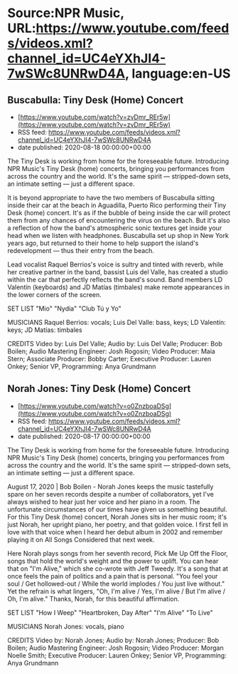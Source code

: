 # Source:NPR Music, URL:https://www.youtube.com/feeds/videos.xml?channel_id=UC4eYXhJI4-7wSWc8UNRwD4A, language:en-US

## Buscabulla: Tiny Desk (Home) Concert
 - [https://www.youtube.com/watch?v=zvDmr_REr5w](https://www.youtube.com/watch?v=zvDmr_REr5w)
 - RSS feed: https://www.youtube.com/feeds/videos.xml?channel_id=UC4eYXhJI4-7wSWc8UNRwD4A
 - date published: 2020-08-18 00:00:00+00:00

The Tiny Desk is working from home for the foreseeable future. Introducing NPR Music's Tiny Desk (home) concerts, bringing you performances from across the country and the world. It's the same spirit — stripped-down sets, an intimate setting — just a different space.

It is beyond appropriate to have the two members of Buscabulla sitting inside their car at the beach in Aguadilla, Puerto Rico performing their Tiny Desk (home) concert. It's as if the bubble of being inside the car will protect them from any chances of encountering the virus on the beach. But it's also a reflection of how the band's atmospheric sonic textures get inside your head when we listen with headphones. Buscabulla set up shop in New York years ago, but returned to their home to help support the island's redevelopment — thus their entry from the beach.

Lead vocalist Raquel Berrios's voice is sultry and tinted with reverb, while her creative partner in the band, bassist Luis del Valle, has created a studio within the car that perfectly reflects the band's sound. Band members LD Valentín (keyboards) and JD Matías (timbales) make remote appearances in the lower corners of the screen.

SET LIST
"Mio"
"Nydia"
"Club Tú y Yo"

MUSICIANS
Raquel Berrios: vocals; Luis Del Valle: bass, keys; LD Valentín: keys; JD Matías: timbales

CREDITS
Video by: Luis Del Valle; Audio by: Luis Del Valle; Producer: Bob Boilen; Audio Mastering Engineer: Josh Rogosin; Video Producer: Maia Stern; Associate Producer: Bobby Carter; Executive Producer: Lauren Onkey; Senior VP, Programming: Anya Grundmann

## Norah Jones: Tiny Desk (Home) Concert
 - [https://www.youtube.com/watch?v=o0ZnzboaDSg](https://www.youtube.com/watch?v=o0ZnzboaDSg)
 - RSS feed: https://www.youtube.com/feeds/videos.xml?channel_id=UC4eYXhJI4-7wSWc8UNRwD4A
 - date published: 2020-08-17 00:00:00+00:00

The Tiny Desk is working from home for the foreseeable future. Introducing NPR Music's Tiny Desk (home) concerts, bringing you performances from across the country and the world. It's the same spirit — stripped-down sets, an intimate setting — just a different space.

August 17, 2020 | Bob Boilen - Norah Jones keeps the music tastefully spare on her seven records despite a number of collaborators, yet I've always wished to hear just her voice and her piano in a room. The unfortunate circumstances of our times have given us something beautiful. For this Tiny Desk (home) concert, Norah Jones sits in her music room; it's just Norah, her upright piano, her poetry, and that golden voice. I first fell in love with that voice when I heard her debut album in 2002 and remember playing it on All Songs Considered that next week.

Here Norah plays songs from her seventh record, Pick Me Up Off the Floor, songs that hold the world's weight and the power to uplift. You can hear that on "I'm Alive," which she co-wrote with Jeff Tweedy. It's a song that at once feels the pain of politics and a pain that is personal. "You feel your soul / Get hollowed-out / While the world implodes / You just live without." Yet the refrain is what lingers, "Oh, I'm alive / Yes, I'm alive / But I'm alive / Oh, I'm alive." Thanks, Norah, for this beautiful affirmation.


SET LIST
"How I Weep"
"Heartbroken, Day After"
"I'm Alive"
"To Live"

MUSICIANS
Norah Jones: vocals, piano

CREDITS
Video by: Norah Jones; Audio by: Norah Jones; Producer: Bob Boilen; Audio Mastering Engineer: Josh Rogosin; Video Producer: Morgan Noelle Smith; Executive Producer: Lauren Onkey; Senior VP, Programming: Anya Grundmann

